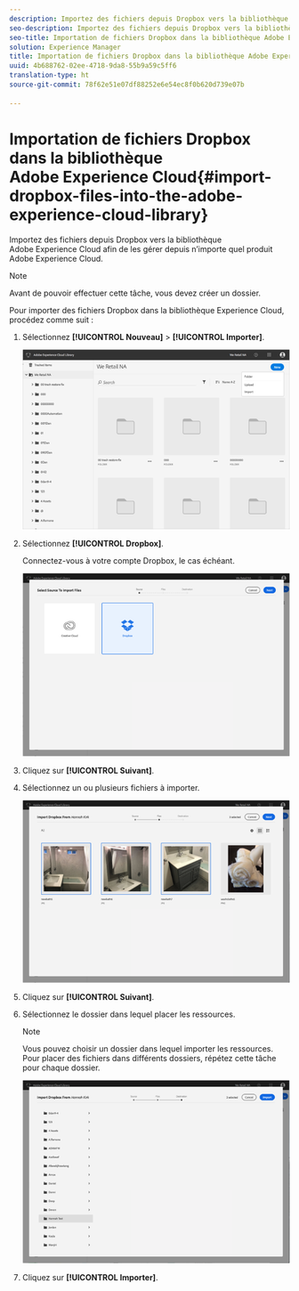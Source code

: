 ```yaml
---
description: Importez des fichiers depuis Dropbox vers la bibliothèque Adobe Experience Cloud afin de les gérer depuis n’importe quel produit Adobe Experience Cloud.
seo-description: Importez des fichiers depuis Dropbox vers la bibliothèque Adobe Experience Cloud afin de les gérer depuis n’importe quel produit Adobe Experience Cloud.
seo-title: Importation de fichiers Dropbox dans la bibliothèque Adobe Experience Cloud
solution: Experience Manager
title: Importation de fichiers Dropbox dans la bibliothèque Adobe Experience Cloud
uuid: 4b688762-02ee-4718-9da8-55b9a59c5ff6
translation-type: ht
source-git-commit: 78f62e51e07df88252e6e54ec8f0b620d739e07b

---
```



# Importation de fichiers Dropbox dans la bibliothèque Adobe Experience Cloud{#import-dropbox-files-into-the-adobe-experience-cloud-library}

Importez des fichiers depuis Dropbox vers la bibliothèque Adobe Experience Cloud afin de les gérer depuis n’importe quel produit Adobe Experience Cloud.

>[!NOTE]
>
>Avant de pouvoir effectuer cette tâche, vous devez créer un dossier.

Pour importer des fichiers Dropbox dans la bibliothèque Experience Cloud, procédez comme suit :

1. Sélectionnez **[!UICONTROL Nouveau]** &gt; **[!UICONTROL Importer]**.

   ![](assets/library_new_folder_upload.png)

1. Sélectionnez **[!UICONTROL Dropbox]**.

   Connectez-vous à votre compte Dropbox, le cas échéant.

   ![](assets/library_import_db.png)

1. Cliquez sur **[!UICONTROL Suivant]**.
1. Sélectionnez un ou plusieurs fichiers à importer.

   ![](assets/library_import_db_files_selected.png)

1. Cliquez sur **[!UICONTROL Suivant]**.
1. Sélectionnez le dossier dans lequel placer les ressources.

   >[!NOTE]
   >
   >Vous pouvez choisir un dossier dans lequel importer les ressources. Pour placer des fichiers dans différents dossiers, répétez cette tâche pour chaque dossier.

   ![](assets/library_import_db_folder_select.png)

1. Cliquez sur **[!UICONTROL Importer]**.

